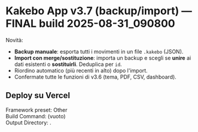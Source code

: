 # Kakebo App v3.7 (backup/import) — FINAL build 2025-08-31_090800
Novità:
- **Backup manuale**: esporta tutti i movimenti in un file `.kakebo` (JSON).
- **Import con merge/sostituzione**: importa un backup e scegli se **unire** ai dati esistenti o **sostituirli**. Deduplica per `id`.
- Riordino automatico (più recenti in alto) dopo l'import.
- Confermate tutte le funzioni di v3.6 (tema, PDF, CSV, dashboard).

## Deploy su Vercel
Framework preset: Other  
Build Command: (vuoto)  
Output Directory: .
